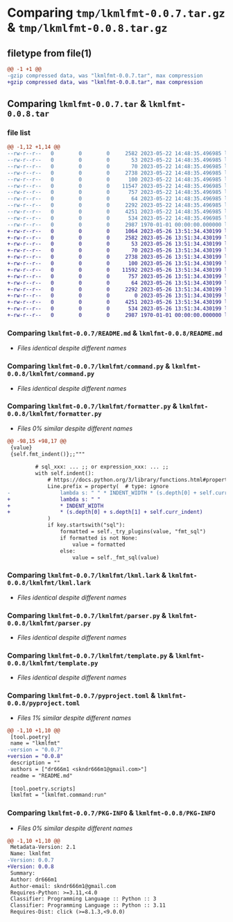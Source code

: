 # Comparing `tmp/lkmlfmt-0.0.7.tar.gz` & `tmp/lkmlfmt-0.0.8.tar.gz`

## filetype from file(1)

```diff
@@ -1 +1 @@
-gzip compressed data, was "lkmlfmt-0.0.7.tar", max compression
+gzip compressed data, was "lkmlfmt-0.0.8.tar", max compression
```

## Comparing `lkmlfmt-0.0.7.tar` & `lkmlfmt-0.0.8.tar`

### file list

```diff
@@ -1,12 +1,14 @@
--rw-r--r--   0        0        0     2582 2023-05-22 14:48:35.496985 lkmlfmt-0.0.7/README.md
--rw-r--r--   0        0        0       53 2023-05-22 14:48:35.496985 lkmlfmt-0.0.7/lkmlfmt/__init__.py
--rw-r--r--   0        0        0       70 2023-05-22 14:48:35.496985 lkmlfmt-0.0.7/lkmlfmt/__main__.py
--rw-r--r--   0        0        0     2738 2023-05-22 14:48:35.496985 lkmlfmt-0.0.7/lkmlfmt/command.py
--rw-r--r--   0        0        0      100 2023-05-22 14:48:35.496985 lkmlfmt-0.0.7/lkmlfmt/exception.py
--rw-r--r--   0        0        0    11547 2023-05-22 14:48:35.496985 lkmlfmt-0.0.7/lkmlfmt/formatter.py
--rw-r--r--   0        0        0      757 2023-05-22 14:48:35.496985 lkmlfmt-0.0.7/lkmlfmt/lkml.lark
--rw-r--r--   0        0        0       64 2023-05-22 14:48:35.496985 lkmlfmt-0.0.7/lkmlfmt/logger.py
--rw-r--r--   0        0        0     2292 2023-05-22 14:48:35.496985 lkmlfmt-0.0.7/lkmlfmt/parser.py
--rw-r--r--   0        0        0     4251 2023-05-22 14:48:35.496985 lkmlfmt-0.0.7/lkmlfmt/template.py
--rw-r--r--   0        0        0      534 2023-05-22 14:48:35.496985 lkmlfmt-0.0.7/pyproject.toml
--rw-r--r--   0        0        0     2987 1970-01-01 00:00:00.000000 lkmlfmt-0.0.7/PKG-INFO
+-rw-r--r--   0        0        0     1064 2023-05-26 13:51:34.430199 lkmlfmt-0.0.8/LICENSE
+-rw-r--r--   0        0        0     2582 2023-05-26 13:51:34.430199 lkmlfmt-0.0.8/README.md
+-rw-r--r--   0        0        0       53 2023-05-26 13:51:34.430199 lkmlfmt-0.0.8/lkmlfmt/__init__.py
+-rw-r--r--   0        0        0       70 2023-05-26 13:51:34.430199 lkmlfmt-0.0.8/lkmlfmt/__main__.py
+-rw-r--r--   0        0        0     2738 2023-05-26 13:51:34.430199 lkmlfmt-0.0.8/lkmlfmt/command.py
+-rw-r--r--   0        0        0      100 2023-05-26 13:51:34.430199 lkmlfmt-0.0.8/lkmlfmt/exception.py
+-rw-r--r--   0        0        0    11592 2023-05-26 13:51:34.430199 lkmlfmt-0.0.8/lkmlfmt/formatter.py
+-rw-r--r--   0        0        0      757 2023-05-26 13:51:34.430199 lkmlfmt-0.0.8/lkmlfmt/lkml.lark
+-rw-r--r--   0        0        0       64 2023-05-26 13:51:34.430199 lkmlfmt-0.0.8/lkmlfmt/logger.py
+-rw-r--r--   0        0        0     2292 2023-05-26 13:51:34.430199 lkmlfmt-0.0.8/lkmlfmt/parser.py
+-rw-r--r--   0        0        0        0 2023-05-26 13:51:34.430199 lkmlfmt-0.0.8/lkmlfmt/py.typed
+-rw-r--r--   0        0        0     4251 2023-05-26 13:51:34.430199 lkmlfmt-0.0.8/lkmlfmt/template.py
+-rw-r--r--   0        0        0      534 2023-05-26 13:51:34.430199 lkmlfmt-0.0.8/pyproject.toml
+-rw-r--r--   0        0        0     2987 1970-01-01 00:00:00.000000 lkmlfmt-0.0.8/PKG-INFO
```

### Comparing `lkmlfmt-0.0.7/README.md` & `lkmlfmt-0.0.8/README.md`

 * *Files identical despite different names*

### Comparing `lkmlfmt-0.0.7/lkmlfmt/command.py` & `lkmlfmt-0.0.8/lkmlfmt/command.py`

 * *Files identical despite different names*

### Comparing `lkmlfmt-0.0.7/lkmlfmt/formatter.py` & `lkmlfmt-0.0.8/lkmlfmt/formatter.py`

 * *Files 0% similar despite different names*

```diff
@@ -98,15 +98,17 @@
 {value}
 {self.fmt_indent()};;"""
 
         # sql_xxx: ... ;; or expression_xxx: ... ;;
         with self.indent():
             # https://docs.python.org/3/library/functions.html#property
             Line.prefix = property(  # type: ignore
-                lambda s: " " * INDENT_WIDTH * (s.depth[0] + self.curr_indent)
+                lambda s: " "
+                * INDENT_WIDTH
+                * (s.depth[0] + s.depth[1] + self.curr_indent)
             )
             if key.startswith("sql"):
                 formatted = self._try_plugins(value, "fmt_sql")
                 if formatted is not None:
                     value = formatted
                 else:
                     value = self._fmt_sql(value)
```

### Comparing `lkmlfmt-0.0.7/lkmlfmt/lkml.lark` & `lkmlfmt-0.0.8/lkmlfmt/lkml.lark`

 * *Files identical despite different names*

### Comparing `lkmlfmt-0.0.7/lkmlfmt/parser.py` & `lkmlfmt-0.0.8/lkmlfmt/parser.py`

 * *Files identical despite different names*

### Comparing `lkmlfmt-0.0.7/lkmlfmt/template.py` & `lkmlfmt-0.0.8/lkmlfmt/template.py`

 * *Files identical despite different names*

### Comparing `lkmlfmt-0.0.7/pyproject.toml` & `lkmlfmt-0.0.8/pyproject.toml`

 * *Files 1% similar despite different names*

```diff
@@ -1,10 +1,10 @@
 [tool.poetry]
 name = "lkmlfmt"
-version = "0.0.7"
+version = "0.0.8"
 description = ""
 authors = ["dr666m1 <skndr666m1@gmail.com>"]
 readme = "README.md"
 
 [tool.poetry.scripts]
 lkmlfmt = "lkmlfmt.command:run"
```

### Comparing `lkmlfmt-0.0.7/PKG-INFO` & `lkmlfmt-0.0.8/PKG-INFO`

 * *Files 0% similar despite different names*

```diff
@@ -1,10 +1,10 @@
 Metadata-Version: 2.1
 Name: lkmlfmt
-Version: 0.0.7
+Version: 0.0.8
 Summary: 
 Author: dr666m1
 Author-email: skndr666m1@gmail.com
 Requires-Python: >=3.11,<4.0
 Classifier: Programming Language :: Python :: 3
 Classifier: Programming Language :: Python :: 3.11
 Requires-Dist: click (>=8.1.3,<9.0.0)
```

